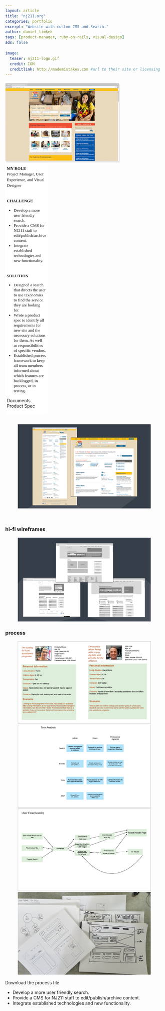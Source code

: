```yaml
---
layout: article
title: "nj211.org"
categories: portfolio
excerpt: "Website with custom CMS and Search."
author: daniel_timkek
tags: [product-manager, ruby-on-rails, visual-design]
ads: false

image:
  teaser: nj211-logo.gif
  credit: IGM
  creditlink: http://mademistakes.com #url to their site or licensing
---
```

<div style="width:100%; overflow: auto;">
	<div style="float: left; width: 73%; margin-right: 20px"><img src="../../images/NJ211-Homepage.png"></a></div>

<div style="margin: auto; width: 25%; float: left; background: #fff; padding: 5px;"><span style="font-family: adelle-sans; font-size: 13px; font-weight:600;">MY ROLE</span><br>
<span style="font-family: adelle-sans; font-size: 13px; font-weight:500;">Project Manager, User Experience, and Visual Designer</span>

<br><span style="font-family: adelle-sans; font-size: 13px; font-weight:600;">CHALLENGE</span>
<ul style="font-family: adelle-sans; font-size: 13px; font-weight:500;">
<li style="font-family: adelle-sans; font-size: 13px; font-weight:500;">Develop a more user friendly search.</li>
<li style="font-family: adelle-sans; font-size: 13px; font-weight:500;">Provide a CMS for NJ211 staff to edit/publish/archive content.</li>
<li style="font-family: adelle-sans; font-size: 13px; font-weight:500;">Integrate established technologies and new functionality.</li>
</ul>
<br><span style="font-family: adelle-sans; font-size: 13px; font-weight:600;">SOLUTION</span><br>
<ul style="font-family: adelle-sans; font-size: 13px; font-weight:500;">
<li style="font-family: adelle-sans; font-size: 13px; font-weight:500;">Designed a search that directs the user to use taxonomies to find the service they are looking for.</li>
<li style="font-family: adelle-sans; font-size: 13px; font-weight:500;">Wrote a product spec to identify all requirements for new site and the necessary solutions for them. As well as responsibilities of specific vendors.</li>
<li style="font-family: adelle-sans; font-size: 13px; font-weight:500;">Established process framework to keep all team members informed about which features are backlogged, in process, or in testing.</li>
</ul>

Documents
Product Spec
</div>
</div>
<br>
<figure>
     <img src="../../images/NJ211-Pages.jpg" alt="nj211 pages">
</figure>
<br>


### hi-fi wireframes
<figure>
     <img src="../../images/NJ211-Wrfmes.jpg" alt="hi-fi wireframes">
</figure>

### process
<figure class="half">
	<img src="../../images/NJ211-Personas.jpg" alt="personas photo">
	<img src="../../images/NJ211-Tasks.jpg" alt="tasks photo">
	<img src="../../images/NJ211-user-flow.jpg" alt="user flow photo">	
	<img src="../../images/NJ211-Process.png" alt="process photo">
</figure>
Download the process file

* Develop a more user friendly search.
* Provide a CMS for NJ211 staff to edit/publish/archive content.
* Integrate established technologies and new functionality.